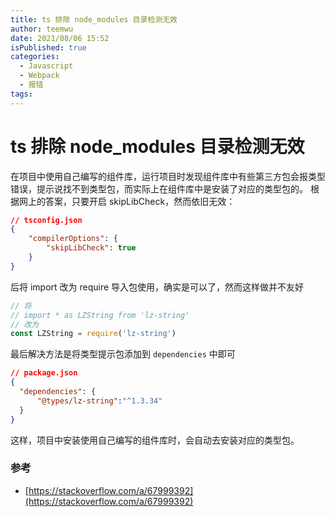 ```yaml
---
title: ts 排除 node_modules 目录检测无效
author: teemwu
date: 2021/08/06 15:52
isPublished: true
categories:
  - Javascript
  - Webpack
  - 报错
tags:
---
```


# ts 排除 node_modules 目录检测无效

在项目中使用自己编写的组件库，运行项目时发现组件库中有些第三方包会报类型错误，提示说找不到类型包，而实际上在组件库中是安装了对应的类型包的。
根据网上的答案，只要开启 skipLibCheck，然而依旧无效：
```json
// tsconfig.json
{
    "compilerOptions": {
        "skipLibCheck": true
    }
}
```
后将 import 改为 require 导入包使用，确实是可以了，然而这样做并不友好
```javascript
// 将
// import * as LZString from 'lz-string'
// 改为
const LZString = require('lz-string')
```
最后解决方法是将类型提示包添加到 `dependencies` 中即可
```json
// package.json
{
  "dependencies": {
      "@types/lz-string":"^1.3.34"
  }
}
```
这样，项目中安装使用自己编写的组件库时，会自动去安装对应的类型包。

### 参考
- [https://stackoverflow.com/a/67999392](https://stackoverflow.com/a/67999392)